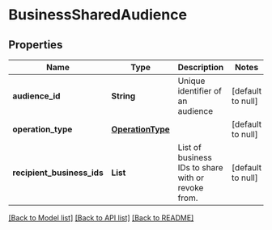 # BusinessSharedAudience
## Properties

| Name | Type | Description | Notes |
|------------ | ------------- | ------------- | -------------|
| **audience\_id** | **String** | Unique identifier of an audience | [default to null] |
| **operation\_type** | [**OperationType**](OperationType.md) |  | [default to null] |
| **recipient\_business\_ids** | **List** | List of business IDs to share with or revoke from. | [default to null] |

[[Back to Model list]](../README.md#documentation-for-models) [[Back to API list]](../README.md#documentation-for-api-endpoints) [[Back to README]](../README.md)

